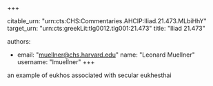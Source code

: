+++


citable_urn: "urn:cts:CHS:Commentaries.AHCIP:Iliad.21.473.MLbiHhY"
target_urn: "urn:cts:greekLit:tlg0012.tlg001:21.473"
title: "Iliad 21.473"

authors:
- email: "muellner@chs.harvard.edu"
  name: "Leonard Muellner"
  username: "lmuellner"
+++

<p>an example of eukhos associated with secular eukhesthai</p>